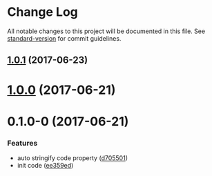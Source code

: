 # Change Log

All notable changes to this project will be documented in this file. See [standard-version](https://github.com/conventional-changelog/standard-version) for commit guidelines.

<a name="1.0.1"></a>
## [1.0.1](https://github.com/jasonChen1982/preact-highlight/compare/v1.0.0...v1.0.1) (2017-06-23)



<a name="1.0.0"></a>
# [1.0.0](https://github.com/jasonChen1982/preact-highlight/compare/v0.1.0-0...v1.0.0) (2017-06-21)



<a name="0.1.0-0"></a>
# 0.1.0-0 (2017-06-21)


### Features

* auto stringify code property ([d705501](https://github.com/jasonChen1982/preact-highlight/commit/d705501))
* init code ([ee359ed](https://github.com/jasonChen1982/preact-highlight/commit/ee359ed))
